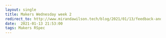 ```yaml
---
layout: single
title: Makers Wednesday week 2
redirect_to: http://www.mirandawilson.tech/blog/2021/01/13/feedback-and-rspec/
date:  2021-01-13 21:53:00
tags: Makers RSpec
---
```


